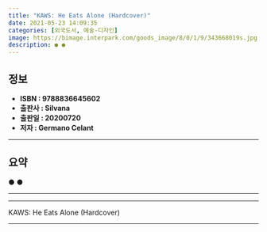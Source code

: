 ```yaml
---
title: "KAWS: He Eats Alone (Hardcover)"
date: 2021-05-23 14:09:35
categories: [외국도서, 예술-디자인]
image: https://bimage.interpark.com/goods_image/8/0/1/9/343668019s.jpg
description: ● ●
---
```


## **정보**

- **ISBN : 9788836645602**
- **출판사 : Silvana**
- **출판일 : 20200720**
- **저자 : Germano Celant**

------



## **요약**

●  ●  

------



------


KAWS: He Eats Alone (Hardcover) 

------


